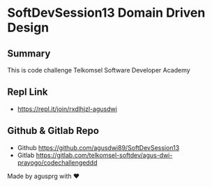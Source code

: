 # SoftDevSession13 Domain Driven Design
## Summary
This is code challenge Telkomsel Software Developer Academy

## Repl Link

- https://repl.it/join/rxdlhjzl-agusdwi

## Github & Gitlab Repo

- Github https://github.com/agusdwi89/SoftDevSession13
- Gitlab https://gitlab.com/telkomsel-softdev/agus-dwi-prayogo/codechallengeddd


Made by agusprg with :heart: